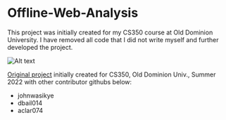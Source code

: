 # Offline-Web-Analysis

This project was initially created for my CS350 course at Old Dominion University. I have removed all code that I did not write myself and further developed the project.

![Alt text](initial_uml.svg?raw=true "Title")

[Original project](https://github.com/dbail014/Offline-Web-Analysis) initially created for CS350, Old Dominion Univ., Summer 2022 with other contributor githubs below:
- johnwasikye
- dbail014
- aclar074

